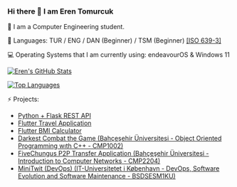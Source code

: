 ### Hi there 👋 I am Eren Tomurcuk

 🌱 I am a Computer Engineering student.
 
 <!-- 💬 I am quite interested in C++ -->

 💬 Languages: TUR / ENG / DAN (Beginner) / TSM (Beginner) [[ISO 639-3]](https://iso639-3.sil.org/code_tables/639/data)
 
 💻 Operating Systems that I am currently using: endeavourOS & Windows 11

[![Eren's GitHub Stats](https://github-readme-stats.vercel.app/api?username=erentomurcuk&show_icons=true&theme=tokyonight&locale=en)](https://github.com/erentomurcuk)

[![Top Languages](https://github-readme-stats.vercel.app/api/top-langs/?username=erentomurcuk&layout=compact&langs_count=4&theme=tokyonight)](https://github.com/erentomurcuk)

⚡ Projects:
- [Python + Flask REST API](https://github.com/erentomurcuk/Python-Flask-REST-API)
- [Flutter Travel Application](https://github.com/erentomurcuk/Flutter-Travel-Application)
- [Flutter BMI Calculator](https://github.com/erentomurcuk/Flutter-BMI-Calculator)
- [Darkest Combat the Game (Bahçeşehir Üniversitesi - Object Oriented Programming wıth C++ - CMP1002)](https://github.com/Kaaleyah/darkest-combat)
- [FiveChungus P2P Transfer Application (Bahçeşehir Üniversitesi - Introduction to Computer Networks - CMP2204)](https://github.com/Kaaleyah/FiveChungus)
- [MiniTwit (DevOps) (IT-Universitetet i København - DevOps, Software Evolution and Software Maintenance - BSDSESM1KU)](https://github.com/Herover/itu-devops-h)


<!--
**erentomurcuk/erentomurcuk** is a ✨ _special_ ✨ repository because its `README.md` (this file) appears on your GitHub profile.

Here are some ideas to get you started:

- 🔭 I’m currently working on ...
- 🌱 I’m currently learning ...
- 👯 I’m looking to collaborate on ...
- 🤔 I’m looking for help with ...
- 💬 Ask me about ...
- 📫 How to reach me: ...
- 😄 Pronouns: ...
- ⚡ Fun fact: ...
-->
